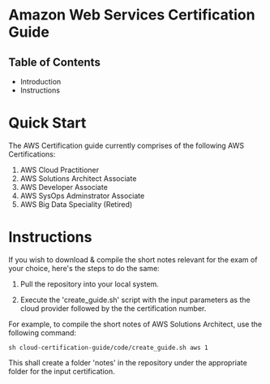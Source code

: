 # Amazon Web Services Certification Guide

## Table of Contents

- Introduction
- Instructions

# Quick Start
The AWS Certification guide currently comprises of the following AWS Certifications:

1. AWS Cloud Practitioner
2. AWS Solutions Architect Associate
3. AWS Developer Associate
4. AWS SysOps Adminstrator Associate
5. AWS Big Data Speciality (Retired)

# Instructions

If you wish to download & compile the short notes relevant for the exam of your choice, here's the steps to do the same:

1. Pull the repository into your local system.

2. Execute the 'create_guide.sh' script with the input parameters as the cloud provider followed by the the certification number.

For example, to compile the short notes of AWS Solutions Architect, use the following command:

```
sh cloud-certification-guide/code/create_guide.sh aws 1
```

This shall create a folder 'notes' in the repository under the appropriate folder for the input certification.
